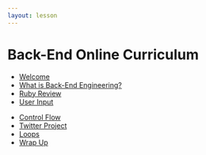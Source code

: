 ```yaml
---
layout: lesson
---
```


# Back-End Online Curriculum

- [Welcome](./welcome-bee-single)
- [What is Back-End Engineering?](./what-is-bee)
- [Ruby Review](./ruby-review)
- [User Input](./user-input)
<!-- - [Programming is Hard](./programming) -->
- [Control Flow](./control-flow)
- [Twitter Project](./twitter)
- [Loops](./looping)
- [Wrap Up](./wrap-up)

<!-- # Back-End Online Curriculum (Weekend)

- [Welcome](./welcome-bee-weekend)
- [What is Back-End Engineering?](./what-is-bee)
- [Ruby Review](./ruby-review)
- [User Input](./user-input)
- [Programming is Hard](./programming)
- [Control Flow](./control-flow)
- [Code Challenge](./code-challenge)
- [Twitter Project](./twitter)
- [Wrap Up](./wrap-up) -->
